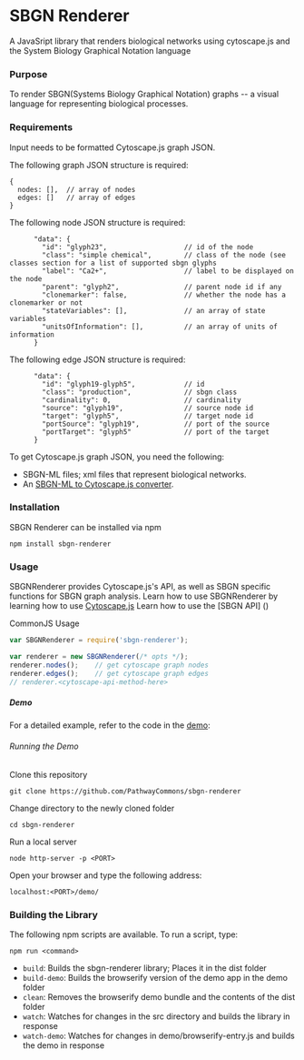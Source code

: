 # SBGN Renderer
A JavaSript library that renders biological networks using cytoscape.js and the System Biology Graphical Notation language

### Purpose
To render SBGN(Systems Biology Graphical Notation) graphs -- a visual language for representing biological processes.

### Requirements
Input needs to be formatted Cytoscape.js graph JSON.  

The following graph JSON structure is required:
```
{
  nodes: [],  // array of nodes
  edges: []   // array of edges
}
```

The following node JSON structure is required:
```
      "data": {
        "id": "glyph23",                   // id of the node
        "class": "simple chemical",        // class of the node (see classes section for a list of supported sbgn glyphs
        "label": "Ca2+",                   // label to be displayed on the node
        "parent": "glyph2",                // parent node id if any
        "clonemarker": false,              // whether the node has a clonemarker or not
        "stateVariables": [],              // an array of state variables
        "unitsOfInformation": [],          // an array of units of information
      }
```
The following edge JSON structure is required:
```
      "data": {
        "id": "glyph19-glyph5",            // id
        "class": "production",             // sbgn class
        "cardinality": 0,                  // cardinality
        "source": "glyph19",               // source node id
        "target": "glyph5",                // target node id
        "portSource": "glyph19",           // port of the source
        "portTarget": "glyph5"             // port of the target
      }
```

To get Cytoscape.js graph JSON, you need the following:
* SBGN-ML files; xml files that represent biological networks.
* An [SBGN-ML to Cytoscape.js converter](https://github.com/PathwayCommons/sbgnml-to-cytoscape).


### Installation
SBGN Renderer can be installed via npm

```
npm install sbgn-renderer
```

### Usage

SBGNRenderer provides Cytoscape.js's API, as well as SBGN specific functions for SBGN graph analysis.
Learn how to use SBGNRenderer by learning how to use [Cytoscape.js](http://js.cytoscape.org/#introduction)
Learn how to use the [SBGN API] ()

CommonJS Usage
```js
var SBGNRenderer = require('sbgn-renderer');

var renderer = new SBGNRenderer(/* opts */);
renderer.nodes();    // get cytoscape graph nodes
renderer.edges();    // get cytoscape graph edges
// renderer.<cytoscape-api-method-here>
```

##### Demo
For a detailed example, refer to the code in the [demo](https://github.com/PathwayCommons/sbgn-renderer/tree/master/demo):

###### Running the Demo
Clone this repository
```
git clone https://github.com/PathwayCommons/sbgn-renderer
```

Change directory to the newly cloned folder
```
cd sbgn-renderer
```

Run a local server
```
node http-server -p <PORT>
```

Open your browser and type the following address:
```
localhost:<PORT>/demo/
```

### Building the Library

The following npm scripts are available.  To run a script, type:

```
npm run <command>
```

* ```build```: Builds the sbgn-renderer library; Places it in the dist folder
* ```build-demo```: Builds the browserify version of the demo app in the demo folder
* ```clean```: Removes the browserify demo bundle and the contents of the dist folder
* ```watch```: Watches for changes in the src directory and builds the library in response
* ```watch-demo```: Watches for changes in demo/browserify-entry.js and builds the demo in response
